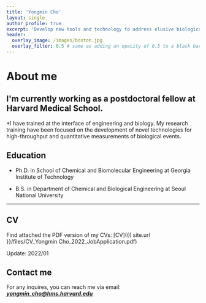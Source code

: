 ```yaml
---
title: 'Yongmin Cho'
layout: single
author_profile: true
excerpt: 'Develop new tools and technology to address elusive biological questions from a quantitative, systems-level perspective '
header:
  overlay_image: /images/boston.jpg
  overlay_filter: 0.5 # same as adding an opacity of 0.5 to a black background
---
```


# About me

I'm currently working as a postdoctoral fellow at Harvard Medical School. 
---

*I have trained at the interface of engineering and biology. 
My research training have been focused on the development of novel technologies for high-throughput and quantitative measurements of biological events. 


## Education

- Ph.D. in School of Chemical and Biomolecular Engineering at Georgia Institute of Technology
 
- B.S. in Department of Chemical and Biological Engineering at Seoul National University

---

## CV

Find attached the PDF version of my CVs: [CV]({{ site.url }}/files/CV_Yongmin Cho_2022_JobApplication.pdf)  

Update: 2022/01

## Contact me

For any inquires, you can reach me via email: **_[yongmin_cho@hms.harvard.edu](mailto:yongmin_cho@hms.harvard.edu)_**
